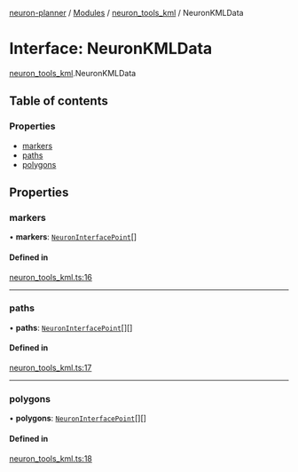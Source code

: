 [neuron-planner](../README.md) / [Modules](../modules.md) / [neuron\_tools\_kml](../modules/neuron_tools_kml.md) / NeuronKMLData

# Interface: NeuronKMLData

[neuron_tools_kml](../modules/neuron_tools_kml.md).NeuronKMLData

## Table of contents

### Properties

- [markers](neuron_tools_kml.NeuronKMLData.md#markers)
- [paths](neuron_tools_kml.NeuronKMLData.md#paths)
- [polygons](neuron_tools_kml.NeuronKMLData.md#polygons)

## Properties

### markers

• **markers**: [`NeuronInterfacePoint`](../classes/neuron_interfaces.NeuronInterfacePoint.md)[]

#### Defined in

[neuron_tools_kml.ts:16](https://github.com/vtol-neuron/neuron-planner/blob/4c781e4/src/js/neuron_tools_kml.ts#L16)

___

### paths

• **paths**: [`NeuronInterfacePoint`](../classes/neuron_interfaces.NeuronInterfacePoint.md)[][]

#### Defined in

[neuron_tools_kml.ts:17](https://github.com/vtol-neuron/neuron-planner/blob/4c781e4/src/js/neuron_tools_kml.ts#L17)

___

### polygons

• **polygons**: [`NeuronInterfacePoint`](../classes/neuron_interfaces.NeuronInterfacePoint.md)[][]

#### Defined in

[neuron_tools_kml.ts:18](https://github.com/vtol-neuron/neuron-planner/blob/4c781e4/src/js/neuron_tools_kml.ts#L18)
